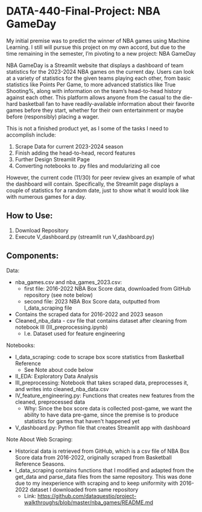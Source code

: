 # DATA-440-Final-Project: NBA GameDay

My initial premise was to predict the winner of NBA games using Machine Learning. I still will pursue this project on my own accord, but due to the time remaining in the semester, I’m pivoting to a new project: NBA GameDay

NBA GameDay is a Streamlit website that displays a dashboard of team statistics for the 2023-2024 NBA games on the current day. Users can look at a variety of statistics for the given teams playing each other, from basic statistics like Points Per Game, to more advanced statistics like True Shooting%, along with information on the team’s head-to-head history against each other. This platform allows anyone from the casual to the die-hard basketball fan to have readily-available information about their favorite games before they start, whether for their own entertainment or maybe before (responsibly) placing a wager.

This is not a finished product yet, as I some of the tasks I need to accomplish include:
1. Scrape Data for current 2023-2024 season
2. Finish adding the head-to-head, record features
3. Further Design Streamlit Page
4. Converting notebooks to .py files and modularizing all coe

However, the current code (11/30) for peer review gives an example of what the dashboard will contain. Specifically, the Streamlit page  displays a couple of statistics for a random date, just to show what it would look like with numerous games for a day.

## How to Use: 
1. Download Repository
2. Execute V_dashboard.py (streamlit run V_dashboard.py)

## Components:
Data: 
- nba_games.csv and nba_games_2023.csv:
  - first file: 2016-2022 NBA Box Score data, downloaded from GitHub repository (see note below)
  - second file: 2023 NBA Box Score data, outputted from I_data_scraping file
- Contains the scraped data for 2016-2022 and 2023 season
- Cleaned_nba_data - csv file that contains dataset after cleaning from notebook III (III_preprocessing.ipynb)
  - I.e. Dataset used for feature engineering 

Notebooks:
- I_data_scraping: code to scrape box score statistics from Basketball Reference
  - See Note about code below
- II_EDA: Exploratory Data Analysis
- III_preprocessing: Notebook that takes scraped data, preprocesses it, and writes into cleaned_nba_data.csv
- IV_feature_engineering.py: Functions that creates new features from the cleaned, preprocessed data
  - Why: Since the box score data is collected post-game, we want the ability to have data pre-game, since the premise is to produce statistics for games that haven't happened yet
- V_dashboard.py: Python file that creates Streamlit app with dashboard
           
Note About Web Scraping:
- Historical data is retrieved from GitHub, which is a csv file of NBA Box Score data from 2016-2022, originally scraped from Basketball Reference Seasons.
- I_data_scraping contains functions that I modified and adapted from the get_data and parse_data files from the same repository. This was done due to my inexperience with scraping and to keep uniformity with 2016-2022 dataset I downloaded from same repository       
  - Link: https://github.com/dataquestio/project-walkthroughs/blob/master/nba_games/README.md
    

